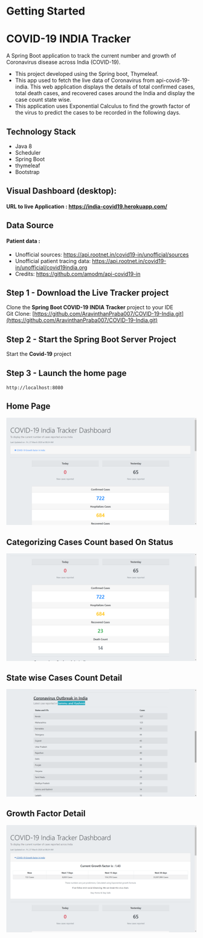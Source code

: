 # Getting Started
# COVID-19 INDIA Tracker
A Spring Boot application to track the current number and growth of Coronavirus disease across India (COVID-19).
* This project developed using the Spring boot, Thymeleaf. 
* This app used to fetch the live data of Coronavirus from api-covid-19-india.
 This web application displays the details of total confirmed cases, total death cases, and recovered cases around the India and display the case count state wise. 
* This application uses Exponential Calculus to find the growth factor of the virus to predict the cases to be recorded in the following days.

## Technology Stack
- Java 8
- Scheduler
- Spring Boot
- thymeleaf
- Bootstrap


## Visual Dashboard (desktop):
#### URL to live Application : https://india-covid19.herokuapp.com/

## Data Source
#### Patient data :
* Unofficial sources: https://api.rootnet.in/covid19-in/unofficial/sources
* Unofficial patient tracing data: https://api.rootnet.in/covid19-in/unofficial/covid19india.org
* Credits: https://github.com/amodm/api-covid19-in

## Step 1 - Download the Live Tracker project

Clone the **Spring Boot COVID-19 INDIA Tracker** project to your IDE  
Git Clone: [https://github.com/AravinthanPraba007/COVID-19-India.git](https://github.com/AravinthanPraba007/COVID-19-India.git)  

## Step 2 - Start the Spring Boot Server Project
Start the **Covid-19** project


## Step 3 - Launch the home page
```
http://localhost:8080
```
## Home Page 
![covid home page 1](https://github.com/AravinthanPraba007/COVID-19-India/blob/master/screenshots/Screenshot%20(64).png)

## Categorizing Cases Count based On Status
![covid section 1](https://github.com/AravinthanPraba007/COVID-19-India/blob/master/screenshots/Screenshot%20(65).png)

## State wise Cases Count Detail 
![covid section 2](https://github.com/AravinthanPraba007/COVID-19-India/blob/master/screenshots/Screenshot%20(66).png)

## Growth Factor Detail
![covid section 3](https://github.com/AravinthanPraba007/COVID-19-India/blob/master/screenshots/Screenshot%20(67).png)
